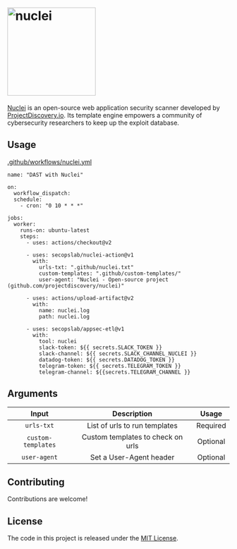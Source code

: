 <h1 align="left">
  <img src="https://github.com/projectdiscovery/nuclei/blob/master/static/nuclei-logo.png" alt="nuclei" width="200px"></a>
  <br>
</h1>

[Nuclei](https://github.com/projectdiscovery/nuclei) is an open-source web application security scanner developed by [ProjectDiscovery.io](https://twitter.com/pdiscoveryio). Its template engine empowers a community of cybersecurity researchers to keep up the exploit database.

## Usage

[.github/workflows/nuclei.yml](https://github.com/secopslab/appsec-actions/blob/master/.github/workflows/nuclei.yml)

```
name: "DAST with Nuclei"

on:
  workflow_dispatch:
  schedule:
    - cron: "0 10 * * *"

jobs:
  worker:
    runs-on: ubuntu-latest
    steps:
      - uses: actions/checkout@v2

      - uses: secopslab/nuclei-action@v1
        with:
          urls-txt: ".github/nuclei.txt"
          custom-templates: ".github/custom-templates/"
          user-agent: "Nuclei - Open-source project (github.com/projectdiscovery/nuclei)"

      - uses: actions/upload-artifact@v2
        with:
          name: nuclei.log
          path: nuclei.log

      - uses: secopslab/appsec-etl@v1
        with:
          tool: nuclei
          slack-token: ${{ secrets.SLACK_TOKEN }}
          slack-channel: ${{ secrets.SLACK_CHANNEL_NUCLEI }}
          datadog-token: ${{ secrets.DATADOG_TOKEN }}
          telegram-token: ${{ secrets.TELEGRAM_TOKEN }}
          telegram-channel: ${{secrets.TELEGRAM_CHANNEL }}
```

## Arguments

| Input  | Description | Usage |
| :---:     |     :---:   |    :---:   |
| `urls-txt`  | List of urls to run templates  | Required
| `custom-templates`  | Custom templates to check on urls  | Optional
| `user-agent`  | Set a User-Agent header | Optional

## Contributing

Contributions are welcome!

## License

The code in this project is released under the [MIT License](LICENSE).
